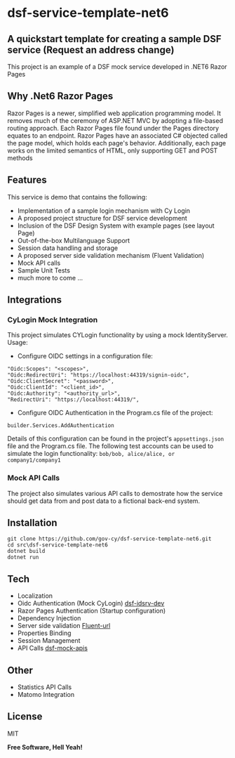 # dsf-service-template-net6
## A quickstart template for creating a sample DSF service (Request an address change)
This project is an example of a DSF mock service developed in .NET6 Razor Pages

## Why .Net6 Razor Pages
Razor Pages is a newer, simplified web application programming model. It removes much of the ceremony of ASP.NET MVC by adopting a file-based routing approach. Each Razor Pages file found under the Pages directory equates to an endpoint. Razor Pages have an associated C# objected called the page model, which holds each page's behavior. Additionally, each page works on the limited semantics of HTML, only supporting GET and POST methods

## Features
This service is demo that contains the following:
* Implementation of a sample login mechanism with Cy Login
* A proposed project structure for DSF service development
* Inclusion of the DSF Design System with example pages (see layout Page)
* Out-of-the-box Multilanguage Support
* Session data handling and storage
* A proposed server side validation mechanism (Fluent Validation)
* Mock API calls
* Sample Unit Tests
* much more to come ...

## Integrations

### CyLogin Mock Integration
This project simulates CYLogin functionality by using a mock IdentityServer.
Usage:
- Configure OIDC settings in a configuration file:
```
"Oidc:Scopes": "<scopes>",
"Oidc:RedirectUri": "https://localhost:44319/signin-oidc",
"Oidc:ClientSecret": "<password>",
"Oidc:ClientId": "<client_id>",
"Oidc:Authority": "<authority_url>",
"RedirectUri": "https://localhost:44319/",
```
- Configure OIDC Authentication in the Program.cs file of the project:
```
builder.Services.AddAuthentication

```

Details of this configuration can be found in the project's `appsettings.json` file and the Program.cs file.
The following test accounts can be used to simulate the login functionality:
`bob/bob, alice/alice, or company1/company1`

### Mock API Calls
The project also simulates various API calls to demostrate how the service should get data from and post data to a fictional back-end system. 

## Installation
```
git clone https://github.com/gov-cy/dsf-service-template-net6.git
cd src\dsf-service-template-net6
dotnet build
dotnet run
```

## Tech
* Localization
* Oidc Authentication (Mock CyLogin) [dsf-idsrv-dev]
* Razor Pages Authentication (Startup configuration)
* Dependency Injection
* Server side validation [Fluent-url]
* Properties Binding
* Session Management
* API Calls [dsf-mock-apis]

## Other
* Statistics API Calls
* Matomo Integration

## License

MIT

**Free Software, Hell Yeah!**

[//]: # (These are reference links used in the body of this note and get stripped out when the markdown processor does its job.)

   [dsf-idsrv-dev]: <https://dsf-idsrv-dev.dmrid.gov.cy>
   [dsf-mock-apis]: <https://dsf-api-test.dmrid.gov.cy/index.html>
   [git-repo-url]: <https://github.com/gov-cy/dsf-service-template-net6.git>
   [Fluent-url]: <https://docs.fluentvalidation.net/en/latest/>
